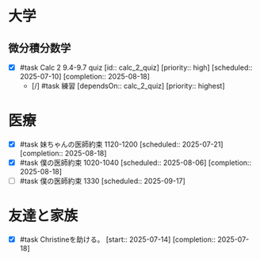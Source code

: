 
# 大学

## 微分積分数学 

- [x] #task Calc 2 9.4-9.7 quiz  [id:: calc_2_quiz]  [priority:: high]  [scheduled:: 2025-07-10]  [completion:: 2025-08-18]
	- [/] #task 練習  [dependsOn:: calc_2_quiz]  [priority:: highest]

# 医療

- [x] #task 妹ちゃんの医師約束 1120-1200  [scheduled:: 2025-07-21]  [completion:: 2025-08-18]
- [x] #task 僕の医師約束 1020-1040  [scheduled:: 2025-08-06]  [completion:: 2025-08-18]
- [ ] #task 僕の医師約束 1330  [scheduled:: 2025-09-17]

# 友達と家族

- [x] #task Christineを助ける。  [start:: 2025-07-14]  [completion:: 2025-07-18]